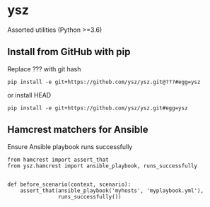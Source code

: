 # ysz

Assorted utilities (Python >=3.6)

## Install from GitHub with pip 

Replace ??? with git hash

    pip install -e git+https://github.com/ysz/ysz.git@???#egg=ysz

or install HEAD

    pip install -e git+https://github.com/ysz/ysz.git#egg=ysz

## Hamcrest matchers for Ansible

Ensure Ansible playbook runs successfully

    from hamcrest import assert_that
    from ysz.hamcrest import ansible_playbook, runs_successfully


    def before_scenario(context, scenario):
        assert_that(ansible_playbook('myhosts', 'myplaybook.yml'),
                    runs_successfully())

